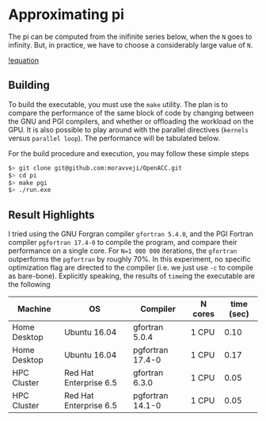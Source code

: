 # Approximating pi

The pi can be computed from the inifinite series below, when the `N` goes to infinity. But, in practice, we have to choose a considerably large value of `N`.

[!equation](<img src="http://www.sciweavers.org/tex2img.php?eq=%5Cpi%20%3D%204%20%5Csum_%7Bk%3D0%7D%5E%7BN%7D%20%5Cfrac%7B%28-1%29%5Ek%7D%7B2k%2B1%7D.&bc=White&fc=Black&im=jpg&fs=12&ff=arev&edit=0" align="center" border="0" alt="\pi = 4 \sum_{k=0}^{N} \frac{(-1)^k}{2k+1}." width="140" height="53" />)

## Building
To build the executable, you must use the `make` utility. The plan is to compare the performance of the same block of code by changing between the GNU and PGI compilers, and whether or offloading the workload on the GPU. It is also possible to play around with the parallel directives (`kernels` versus `parallel loop`). The performance will be tabulated below.

For the build procedure and execution, you may follow these simple steps
```bash
$> git clone git@github.com:moravveji/OpenACC.git
$> cd pi
$> make pgi
$> ./run.exe
```

## Result Highlights
I tried using the GNU Forgran compiler `gfortran 5.4.0`, and the PGI Fortran compiler `pgfortran 17.4-0` to compile the program, and compare their performance on a single core. For `N=1 000 000` iterations, the `gfortran` outperforms the `pgfortran` by roughly 70%. In this experiment, no specific optimization flag are directed to the compiler (i.e. we just use `-c` to compile as bare-bone). Explicitly speaking, the results of `time`ing the executable are the following

Machine | OS | Compiler | N cores | time (sec)
--- | --- | --- | --- | ---
Home Desktop | Ubuntu 16.04 | gfortran 5.0.4 | 1 CPU | 0.10
Home Desktop | Ubuntu 16.04 | pgfortran 17.4-0 | 1 CPU | 0.17
HPC Cluster  | Red Hat Enterprise 6.5 | gfortran 6.3.0 | 1 CPU |  0.05
HPC Cluster  | Red Hat Enterprise 6.5 | pgfortran 14.1-0 | 1 CPU | 0.05